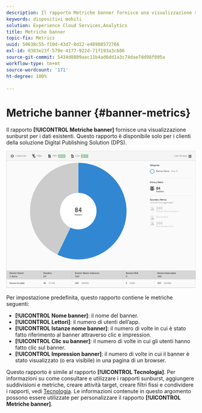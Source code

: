 ```yaml
---
description: Il rapporto Metriche banner fornisce una visualizzazione sunburst per i dati esistenti. Questo rapporto è disponibile solo per i clienti della soluzione Digital Publishing Solution (DPS).
keywords: dispositivi mobili
solution: Experience Cloud Services,Analytics
title: Metriche banner
topic-fix: Metrics
uuid: 50638c55-f10d-43d7-8d12-e48908572766
exl-id: 0383e23f-579e-4177-922d-71f193a3c606
source-git-commit: 5434d8809aac11b4ad6dd1a3c74dae7dd98f095a
workflow-type: tm+mt
source-wordcount: '171'
ht-degree: 100%

---
```


# Metriche banner {#banner-metrics}

Il rapporto **[!UICONTROL Metriche banner]** fornisce una visualizzazione sunburst per i dati esistenti. Questo rapporto è disponibile solo per i clienti della soluzione Digital Publishing Solution (DPS).

![](assets/dps_banner_name.png)

Per impostazione predefinita, questo rapporto contiene le metriche seguenti:

* **[!UICONTROL Nome banner]**: il nome del banner.
* **[!UICONTROL Lettori]**: il numero di utenti dell’app.
* **[!UICONTROL Istanze nome banner]**: il numero di volte in cui è stato fatto riferimento al banner attraverso clic e impression.
* **[!UICONTROL Clic su banner]**: il numero di volte in cui gli utenti hanno fatto clic sul banner.
* **[!UICONTROL Impression banner]**: il numero di volte in cui il banner è stato visualizzato (o era visibile) in una pagina di un browser.

Questo rapporto è simile al rapporto **[!UICONTROL Tecnologia]**. Per informazioni su come consultare e utilizzare i rapporti sunburst, aggiungere suddivisioni e metriche, creare attività target, creare filtri fissi e condividere i rapporti, vedi [Tecnologia](/help/using/usage/reports-technology.md). Le informazioni contenute in questo argomento possono essere utilizzate per personalizzare il rapporto **[!UICONTROL Metriche banner]**.
